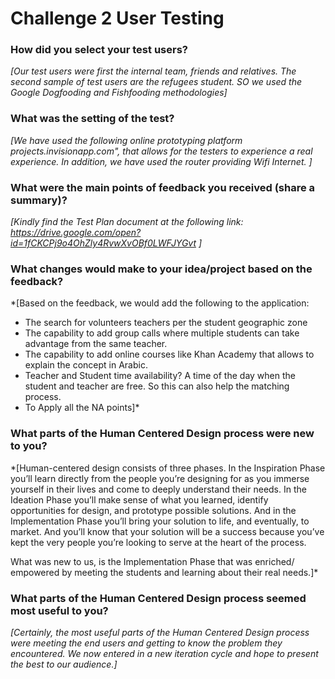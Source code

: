 # Challenge 2 User Testing

### How did you select your test users? 

*[Our test users were first the internal team, friends and relatives. The second sample of test users are the refugees student. SO we used the Google Dogfooding and Fishfooding methodologies]*

### What was the setting of the test? 

*[We have used the following online prototyping platform projects.invisionapp.com", that allows for the testers to experience a real experience. In addition, we have used the router providing Wifi Internet. ]*

### What were the main points of feedback you received (share a summary)? 

*[Kindly find the Test Plan document at the following link: https://drive.google.com/open?id=1fCKCPj9o4OhZly4RvwXvOBf0LWFJYGvt ]*

### What changes would make to your idea/project based on the feedback?

*[Based on the feedback, we would add the following to the application:
- The search for volunteers teachers per the student geographic zone
- The capability to add group calls where multiple students can take advantage from the same teacher.
- The capability to add online courses like Khan Academy that allows to explain the concept in Arabic.
- Teacher and Student time availability? A time of the day when the student and teacher are free. So this can also help the matching process.
- To Apply all the NA points]*

### What parts of the Human Centered Design process were new to you?

*[Human-centered design consists of three phases. In the Inspiration Phase you’ll learn directly from the people you’re designing for as 
you immerse yourself in their lives and come to deeply understand their needs. In the Ideation Phase you’ll make sense of what you learned, 
identify opportunities for design, and prototype possible solutions. And in the Implementation Phase you’ll bring your solution to life, and 
eventually, to market. And you’ll know that your solution will be a success because you’ve kept the very people you’re looking to serve at the 
heart of the process.

What was new to us, is the Implementation Phase that was enriched/ empowered by meeting the students and learning about their real needs.]*


### What parts of the Human Centered Design process seemed most useful to you?

*[Certainly, the most useful parts of the Human Centered Design process were meeting the end users and getting to know the problem they encountered. 
We now entered in a new iteration cycle and hope to present the best to our audience.]*
